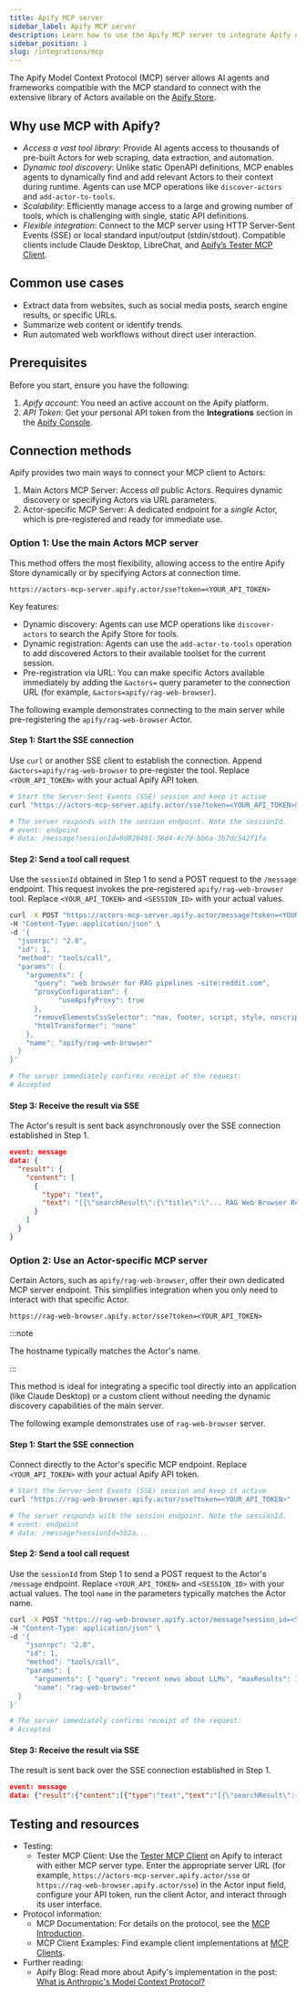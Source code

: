 ```yaml
---
title: Apify MCP server
sidebar_label: Apify MCP server
description: Learn how to use the Apify MCP server to integrate Apify Actors into your AI agents or applications.
sidebar_position: 1
slug: /integrations/mcp
---
```


<!-- markdownlint-disable MD024 -->

The Apify Model Context Protocol (MCP) server allows AI agents and frameworks compatible with the MCP standard to connect with the extensive library of Actors available on the [Apify Store](https://apify.com/store).

## Why use MCP with Apify?

- _Access a vast tool library_: Provide AI agents access to thousands of pre-built Actors for web scraping, data extraction, and automation.
- _Dynamic tool discovery_: Unlike static OpenAPI definitions, MCP enables agents to dynamically find and add relevant Actors to their context during runtime. Agents can use MCP operations like `discover-actors` and `add-actor-to-tools`.
- _Scalability_: Efficiently manage access to a large and growing number of tools, which is challenging with single, static API definitions.
- _Flexible integration_: Connect to the MCP server using HTTP Server-Sent Events (SSE) or local standard input/output (stdin/stdout). Compatible clients include Claude Desktop, LibreChat, and [Apify’s Tester MCP Client](https://apify.com/jiri.spilka/tester-mcp-client).

## Common use cases

- Extract data from websites, such as social media posts, search engine results, or specific URLs.
- Summarize web content or identify trends.
- Run automated web workflows without direct user interaction.

## Prerequisites

Before you start, ensure you have the following:

1. _Apify account_: You need an active account on the Apify platform.
2. _API Token_: Get your personal API token from the **Integrations** section in the [Apify Console](https://console.apify.com/account#/integrations).

## Connection methods

Apify provides two main ways to connect your MCP client to Actors:

1. Main Actors MCP Server: Access _all_ public Actors. Requires dynamic discovery or specifying Actors via URL parameters.
2. Actor-specific MCP Server: A dedicated endpoint for a _single_ Actor, which is pre-registered and ready for immediate use.

### Option 1: Use the main Actors MCP server

This method offers the most flexibility, allowing access to the entire Apify Store dynamically or by specifying Actors at connection time.

```text title="Server endpoint"
https://actors-mcp-server.apify.actor/sse?token=<YOUR_API_TOKEN>
```

Key features:

- Dynamic discovery: Agents can use MCP operations like `discover-actors` to search the Apify Store for tools.
- Dynamic registration: Agents can use the `add-actor-to-tools` operation to add discovered Actors to their available toolset for the current session.
- Pre-registration via URL: You can make specific Actors available immediately by adding the `&actors=` query parameter to the connection URL (for example, `&actors=apify/rag-web-browser`).

The following example demonstrates connecting to the main server while pre-registering the `apify/rag-web-browser` Actor.

#### Step 1: Start the SSE connection

Use `curl` or another SSE client to establish the connection. Append `&actors=apify/rag-web-browser` to pre-register the tool. Replace `<YOUR_API_TOKEN>` with your actual Apify API token.

```bash
# Start the Server-Sent Events (SSE) session and keep it active
curl "https://actors-mcp-server.apify.actor/sse?token=<YOUR_API_TOKEN>&actors=apify/rag-web-browser"

# The server responds with the session endpoint. Note the sessionId.
# event: endpoint
# data: /message?sessionId=9d820491-38d4-4c7d-bb6a-3b7dc542f1fa
```

#### Step 2: Send a tool call request

Use the `sessionId` obtained in Step 1 to send a POST request to the `/message` endpoint. This request invokes the pre-registered `apify/rag-web-browser` tool. Replace `<YOUR_API_TOKEN>` and `<SESSION_ID>` with your actual values.

```bash
curl -X POST "https://actors-mcp-server.apify.actor/message?token=<YOUR_API_TOKEN>&session_id=<SESSION_ID>" \
-H "Content-Type: application/json" \
-d '{
  "jsonrpc": "2.0",
  "id": 1,
  "method": "tools/call",
  "params": {
    "arguments": {
      "query": "web browser for RAG pipelines -site:reddit.com",
      "proxyConfiguration": {
            "useApifyProxy": true
      },
      "removeElementsCssSelector": "nav, footer, script, style, noscript, svg, img[src^='\''data:'\''],\\n[role=\\"alert\\"],\\n[role=\\"banner\\"],\\n[role=\\"dialog\\"],\\n[role=\\"alertdialog\\"],\\n[role=\\"region\\"][aria-label*=\\"skip\\" i],\\n[aria-modal=\\"true\\"]",
      "htmlTransformer": "none"
    },
    "name": "apify/rag-web-browser"
  }
}'

# The server immediately confirms receipt of the request:
# Accepted
```

#### Step 3: Receive the result via SSE

The Actor's result is sent back asynchronously over the SSE connection established in Step 1.

```json
event: message
data: {
  "result": {
    "content": [
      {
        "type": "text",
        "text": "[{\"searchResult\":{\"title\":\"... RAG Web Browser Result ...\",\"description\":\"... Content extracted by the Actor ...\"}}]" // Example structure
      }
    ]
  }
}
```

### Option 2: Use an Actor-specific MCP server

Certain Actors, such as `apify/rag-web-browser`, offer their own dedicated MCP server endpoint. This simplifies integration when you only need to interact with that specific Actor.

```text title="Endpoint example for &#96;apify/rag-web-browser&#96;"
https://rag-web-browser.apify.actor/sse?token=<YOUR_API_TOKEN>
```

:::note

The hostname typically matches the Actor's name.

:::

This method is ideal for integrating a specific tool directly into an application (like Claude Desktop) or a custom client without needing the dynamic discovery capabilities of the main server.

The following example demonstrates use of `rag-web-browser` server.

#### Step 1: Start the SSE connection

Connect directly to the Actor's specific MCP endpoint. Replace `<YOUR_API_TOKEN>` with your actual Apify API token.

```bash
# Start the Server-Sent Events (SSE) session and keep it active
curl "https://rag-web-browser.apify.actor/sse?token=<YOUR_API_TOKEN>"

# The server responds with the session endpoint. Note the sessionId.
# event: endpoint
# data: /message?sessionId=5b2a...
```

#### Step 2: Send a tool call request

Use the `sessionId` from Step 1 to send a POST request to the Actor's `/message` endpoint. Replace `<YOUR_API_TOKEN>` and `<SESSION_ID>` with your actual values. The tool `name` in the parameters typically matches the Actor name.

```bash
curl -X POST "https://rag-web-browser.apify.actor/message?session_id=<SESSION_ID>&token=<YOUR_API_TOKEN>" \
-H "Content-Type: application/json" \
-d '{
    "jsonrpc": "2.0",
    "id": 1,
    "method": "tools/call",
    "params": {
      "arguments": { "query": "recent news about LLMs", "maxResults": 1 },
      "name": "rag-web-browser"
  }
}'

# The server immediately confirms receipt of the request:
# Accepted
```

#### Step 3: Receive the result via SSE

The result is sent back over the SSE connection established in Step 1.

```json
event: message
data: {"result":{"content":[{"type":"text","text":"[{\"searchResult\":{\"title\":\"Language models recent news\",\"description\":\"Amazon Launches New Generation of LLM Foundation Model...\"}}]"}]}}
```

## Testing and resources

- Testing:
  - Tester MCP Client: Use the [Tester MCP Client](https://apify.com/jiri.spilka/tester-mcp-client) on Apify to interact with either MCP server type. Enter the appropriate server URL (for example, `https://actors-mcp-server.apify.actor/sse` or `https://rag-web-browser.apify.actor/sse`) in the Actor input field, configure your API token, run the client Actor, and interact through its user interface.
- Protocol information:
  - MCP Documentation: For details on the protocol, see the [MCP Introduction](https://modelcontextprotocol.io/introduction).
  - MCP Client Examples: Find example client implementations at [MCP Clients](https://modelcontextprotocol.io/clients).
- Further reading:
  - Apify Blog: Read more about Apify's implementation in the post: [What is Anthropic's Model Context Protocol?](https://blog.apify.com/what-is-model-context-protocol/)

